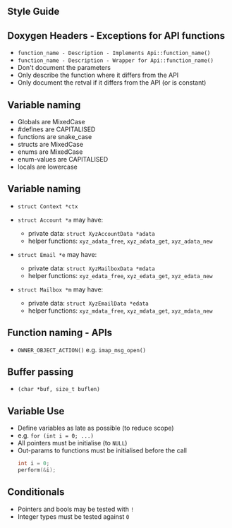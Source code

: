 Style Guide
-----------

## Doxygen Headers - Exceptions for API functions

- `function_name - Description - Implements Api::function_name()`
- `function_name - Description - Wrapper for Api::function_name()`
- Don't document the parameters
- Only describe the function where it differs from the API
- Only document the retval if it differs from the API (or is constant)

## Variable naming

- Globals     are MixedCase
- #defines    are CAPITALISED
- functions   are snake_case
- structs     are MixedCase
- enums       are MixedCase
- enum-values are CAPITALISED
- locals      are lowercase

## Variable naming

- `struct Context *ctx`

- `struct Account *a` may have:
  - private data: `struct XyzAccountData *adata`
  - helper functions: `xyz_adata_free`, `xyz_adata_get`, `xyz_adata_new`

- `struct Email *e` may have:
  - private data: `struct XyzMailboxData *mdata`
  - helper functions: `xyz_edata_free`, `xyz_edata_get`, `xyz_edata_new`

- `struct Mailbox *m` may have:
  - private data: `struct XyzEmailData *edata`
  - helper functions: `xyz_mdata_free`, `xyz_mdata_get`, `xyz_mdata_new`

## Function naming - APIs

- `OWNER_OBJECT_ACTION()` e.g. `imap_msg_open()`

## Buffer passing

- `(char *buf, size_t buflen)`

## Variable Use

- Define variables as late as possible (to reduce scope)
- e.g. `for (int i = 0; ...)`
- All pointers must be initialise (to `NULL`)
- Out-params to functions must be initialised before the call
  ```c
  int i = 0;
  perform(&i);
  ```

## Conditionals

- Pointers and bools may be tested with `!`
- Integer types must be tested against `0`

